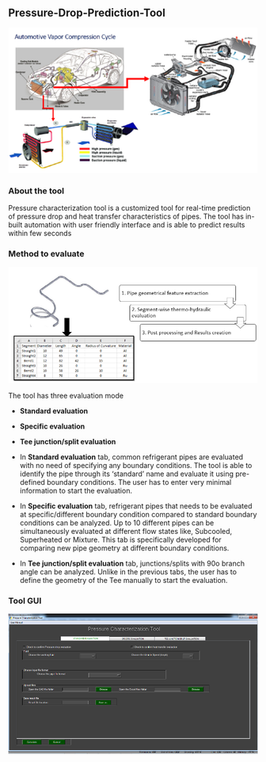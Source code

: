## Pressure-Drop-Prediction-Tool

![](https://github.com/revanks/Pressure-Drop-Prediction-Tool/blob/main/Images/2.png)


### About the tool

Pressure characterization tool is a customized tool for real-time prediction of pressure drop and heat transfer characteristics of pipes. The tool has in-built automation with user friendly interface and is able to predict results within few seconds

### Method to evaluate
![](https://github.com/revanks/Pressure-Drop-Prediction-Tool/blob/main/Images/1.PNG)

The tool has three evaluation mode 
- 	**Standard evaluation**
- 	**Specific evaluation**
- 	**Tee junction/split evaluation**

- In **Standard evaluation** tab, common refrigerant pipes are evaluated with no need of specifying any boundary conditions. The tool is able to identify the pipe through its ‘standard’ name and evaluate it using pre-defined boundary conditions. The user has to enter very minimal
information to start the evaluation.

- In **Specific evaluation** tab, refrigerant pipes that needs to be evaluated at specific/different boundary condition compared to standard boundary conditions can be analyzed. Up to 10 different pipes can be simultaneously evaluated at different flow states like, Subcooled, Superheated or Mixture. This tab is specifically developed for comparing new pipe geometry at different boundary conditions.

- In **Tee junction/split evaluation** tab, junctions/splits with 90o branch angle can be analyzed. Unlike in the previous tabs, the user has to define the geometry of the Tee manually to start the evaluation.

### Tool GUI
![](https://github.com/revanks/Pressure-Drop-Prediction-Tool/blob/main/Images/3.png)
